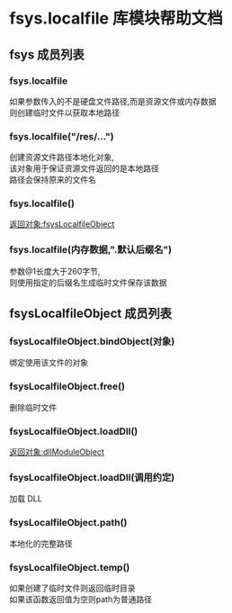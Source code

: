 # fsys.localfile 库模块帮助文档

<a id="fsys"></a>
## fsys 成员列表


<a id="fsys.localfile"></a>
### fsys.localfile 
 如果参数传入的不是硬盘文件路径,而是资源文件或内存数据  
则创建临时文件以获取本地路径

<a id="fsys.localfile"></a>
### fsys.localfile("/res/...") 
 创建资源文件路径本地化对象,  
该对象用于保证资源文件返回的是本地路径  
路径会保持原来的文件名

<a id="fsys.localfile"></a>
### fsys.localfile() 
 [返回对象:fsysLocalfileObject](#fsysLocalfileObject)

<a id="fsys.localfile"></a>
### fsys.localfile(内存数据,".默认后缀名") 
 参数@1长度大于260字节,  
则使用指定的后缀名生成临时文件保存该数据

<a id="fsysLocalfileObject"></a>
## fsysLocalfileObject 成员列表


<a id="fsysLocalfileObject.bindObject"></a>
### fsysLocalfileObject.bindObject(对象) 
 绑定使用该文件的对象

<a id="fsysLocalfileObject.free"></a>
### fsysLocalfileObject.free() 
 删除临时文件

<a id="fsysLocalfileObject.loadDll"></a>
### fsysLocalfileObject.loadDll() 
 [返回对象:dllModuleObject](https://www.aardio.com/zh-cn/doc/library-reference/raw/_.html#dllModuleObject)

<a id="fsysLocalfileObject.loadDll"></a>
### fsysLocalfileObject.loadDll(调用约定) 
 加载 DLL

<a id="fsysLocalfileObject.path"></a>
### fsysLocalfileObject.path() 
 本地化的完整路径

<a id="fsysLocalfileObject.temp"></a>
### fsysLocalfileObject.temp() 
 如果创建了临时文件则返回临时目录  
如果该函数返回值为空则path为普通路径
